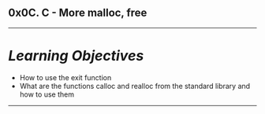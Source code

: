 ## **0x0C. C - More malloc, free**
---
# *Learning Objectives*
- How to use the exit function
- What are the functions calloc and realloc from the standard library and how to use them
---
